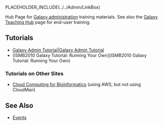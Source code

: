 PLACEHOLDER_INCLUDE(../../Admin/LinkBox)

Hub Page for [Galaxy administration](../../Admin) training materials. See also the [Galaxy Teaching Hub](../../Teach) page for end-user training.

## Tutorials

* [Galaxy Admin Tutorial|Galaxy Admin Tutorial](GalaxyAdminTutorial)
* [ISMB2010 Galaxy Tutorial: Running Your Own](ISMB2010 Galaxy Tutorial: Running Your Own)


### Tutorials on Other Sites

* [Cloud Computing for Bioinformatics](http://training.bioinformatics.ucdavis.edu/docs/2012/05/AWS/index.html) (using AWS, but not using CloudMan)


## See Also

* [Events](../../Events)

